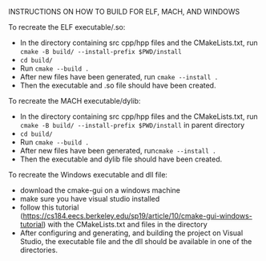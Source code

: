 INSTRUCTIONS ON HOW TO BUILD FOR ELF, MACH, AND WINDOWS

To recreate the ELF executable/.so:
- In the directory containing src cpp/hpp files and the CMakeLists.txt, run `cmake -B build/ --install-prefix $PWD/install`
- `cd build/`
- Run `cmake --build .`
- After new files have been generated, run `cmake --install .`
- Then the executable and .so file should have been created.

To recreate the MACH executable/dylib:
- In the directory containing src cpp/hpp files and the CMakeLists.txt, run `cmake -B build/ --install-prefix $PWD/install` in parent directory
- `cd build/`
- Run `cmake --build .`
- After new files have been generated, run`cmake --install .`
- Then the executable and dylib file should have been created.

To recreate the Windows executable and dll file:
- download the cmake-gui on a windows machine
- make sure you have visual studio installed
- follow this tutorial (https://cs184.eecs.berkeley.edu/sp19/article/10/cmake-gui-windows-tutorial) with the CMakeLists.txt and files in the directory
- After configuring and generating, and building the project on Visual Studio, the executable file and the dll should be available in one of the directories.

